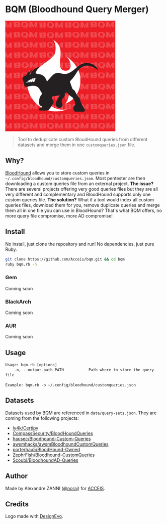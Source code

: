 # BQM (Bloodhound Query Merger)

![BQM logo](assets/logo-bqm.png)

> Tool to deduplicate custom BloudHound queries from different datasets and merge them in one `customqueries.json` file.

## Why?

[BloodHound][bh] allows you to store custom queries in `~/.config/bloodhound/customqueries.json`. Most pentester are then downloading a custom queries file from an external project. **The issue?** There are several projects offering very good queries files but they are all very different and complementary and BloodHound supports only one custom queries file. **The solution?** What if a tool would index all custom queries files, download them for you, remove duplicate queries and merge them all in one file you can use in BloodHound? That's what BQM offers, no more query file compromise, more AD compromise!

## Install

No install, just clone the repository and run! No dependencies, just pure Ruby.

```bash
git clone https://github.com/Acceis/bqm.git && cd bqm
ruby bqm.rb -h
```

### Gem

Coming soon

### BlackArch

Coming soon

### AUR

Coming soon

## Usage

```
Usage: bqm.rb [options]
    -o, --output-path PATH           Path where to store the query file

Example: bqm.rb -o ~/.config/bloodhound/customqueries.json
```

## Datasets

Datasets used by BQM are referenced in `data/query-sets.json`. They are coming from the following projects:

- [ly4k/Certipy](https://github.com/ly4k/Certipy)
- [CompassSecurity/BloodHoundQueries](https://github.com/CompassSecurity/BloodHoundQueries)
- [hausec/Bloodhound-Custom-Queries](https://github.com/hausec/Bloodhound-Custom-Queries)
- [awsmhacks/awsmBloodhoundCustomQueries](https://github.com/awsmhacks/awsmBloodhoundCustomQueries)
- [porterhau5/BloodHound-Owned](https://github.com/porterhau5/BloodHound-Owned)
- [ZephrFish/Bloodhound-CustomQueries](https://github.com/ZephrFish/Bloodhound-CustomQueries)
- [Scoubi/BloodhoundAD-Queries](https://github.com/Scoubi/BloodhoundAD-Queries)

## Author

Made by Alexandre ZANNI ([@noraj](https://pwn.by/noraj/)) for [ACCEIS](https://www.acceis.fr/).

## Credits

Logo made with [DesignEvo](https://www.designevo.com/).

[bh]:https://github.com/BloodHoundAD/BloodHound